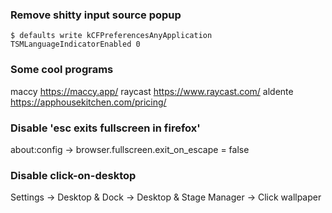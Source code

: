 ### Remove shitty input source popup
```
$ defaults write kCFPreferencesAnyApplication TSMLanguageIndicatorEnabled 0
```

### Some cool programs
maccy https://maccy.app/
raycast https://www.raycast.com/
aldente https://apphousekitchen.com/pricing/

### Disable 'esc exits fullscreen in firefox'
about:config -> browser.fullscreen.exit_on_escape = false

### Disable click-on-desktop
Settings -> Desktop & Dock -> Desktop & Stage Manager -> Click wallpaper
